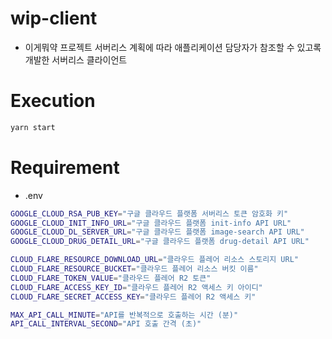 # wip-client

- 이게뭐약 프로젝트 서버리스 계획에 따라 애플리케이션 담당자가 참조할 수 있고록 개발한 서버리스 클라이언트

# Execution

```bash
yarn start
```

# Requirement

- .env

```bash
GOOGLE_CLOUD_RSA_PUB_KEY="구글 클라우드 플랫폼 서버리스 토큰 암호화 키"
GOOGLE_CLOUD_INIT_INFO_URL="구글 클라우드 플랫폼 init-info API URL"
GOOGLE_CLOUD_DL_SERVER_URL="구글 클라우드 플랫폼 image-search API URL"
GOOGLE_CLOUD_DRUG_DETAIL_URL="구글 클라우드 플랫폼 drug-detail API URL"

CLOUD_FLARE_RESOURCE_DOWNLOAD_URL="클라우드 플레어 리소스 스토리지 URL"
CLOUD_FLARE_RESOURCE_BUCKET="클라우드 플레어 리소스 버킷 이름"
CLOUD_FLARE_TOKEN_VALUE="클라우드 플레어 R2 토큰"
CLOUD_FLARE_ACCESS_KEY_ID="클라우드 플레어 R2 액세스 키 아이디"
CLOUD_FLARE_SECRET_ACCESS_KEY="클라우드 플레어 R2 액세스 키"

MAX_API_CALL_MINUTE="API를 반복적으로 호출하는 시간 (분)"
API_CALL_INTERVAL_SECOND="API 호출 간격 (초)"
```
